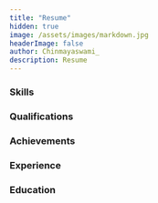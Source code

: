 ```yaml
---
title: "Resume"
hidden: true
image: /assets/images/markdown.jpg
headerImage: false
author: Chinmayaswami_
description: Resume
---
```

### Skills


### Qualifications


### Achievements


### Experience


### Education






